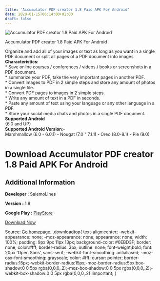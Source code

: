 ```yaml
---
title: 'Accumulator PDF creator 1.8 Paid APK For Android'
date: 2020-01-15T06:14:00+01:00
draft: false
---
```


![Accumulator PDF creator 1.8 Paid APK For Android](https://i0.wp.com/apkhome.net/wp-content/uploads/2020/01/Accumulator-PDF-creator-1.8-Paid.png "Accumulator PDF creator 1.8 Paid APK For Android")

  

Accumulator PDF creator 1.8 Paid APK For Android

Organize and add all of your images or text as long as you want in a single PDF document or split all pages of a PDF document into images  
**Characteristics:**  
\* Save online courses / conferences / videos / books or screenshots in a PDF document.  
\* summarize your PDF, take the very important pages in another PDF.  
\* Convert images to PDF in 2 simple steps and store any amount of photos in a single file.  
\* Convert PDF pages to images in 2 simple steps.  
\* Write any amount of text in a PDF in seconds.  
\* Paste any amount of text using your language or any other language in a PDF.  
\* Store your social media chats and photos in a single PDF document.  
**Supported Android**  
{6.0 and UP}  
**Supported Android Version**:-  
Marshmallow (6.0 - 6.0.1) - Nougat (7.0 " 7.1.1) - Oreo (8.0-8.1) - Pie (9.0)

Download Accumulator PDF creator 1.8 Paid APK For Android
=========================================================

Additional Information
----------------------

**Developer :** SalemoLines

**Version :** 1.8

**Google Play :** [PlayStore](https://play.google.com/store/apps/details?id=com.org.jvp7.accumulator_pdfcreator&hl=en)

  

[Download Now](https://store4app.co/post/accumulator-pdf-creator-1-8-paid-apk-for-android_1579006298)

  
Source: [Go homepage.](https://store4app.co/post/accumulator-pdf-creator-1-8-paid-apk-for-android_1579006298) .downloadtop{ text-align:center; -webkit-appearance: none; -moz-appearance: none; appearance: none; width: 100%; padding: 9px 9px 11px 13px; background-color: #0EBD3F; border: none; color:#fff; border-radius: 3px; outline: none; font-weight;bold; font: 20px 'Open Sans', sans-serif; -webkit-font-smoothing: antialiased; -moz-osx-font-smoothing: grayscale; color: #fff; cursor: pointer; border-radius:15px;-webkit-border-radius:15px;-moz-border-radius:5px;box-shadow:0 0 5px rgba(0,0,0,.2);-moz-box-shadow:0 0 5px rgba(0,0,0,.2);-webkit-box-shadow:0 0 5px rgba(0,0,0,.2) !important; }